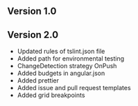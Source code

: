 ## Version 1.0

## Version 2.0
- Updated rules of tslint.json file
- Added path for environmental testing
- ChangeDetection strategy OnPush
- Added budgets in angular.json
- Added prettier
- Added issue and pull request templates
- Added grid breakpoints